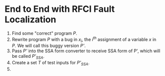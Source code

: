 # End to End with RFCI Fault Localization

1. Find some "correct" program <i>P</i>.
2. Rewrite program <i>P</i> with a bug in <i>x<sub>i</sub></i>, the <i>i<sup>th</sup></i> assignment of a variable <i>x</i> in <i>P</i>. We will call this buggy version <i>P'</i>.
3. Pass <i>P'</i> into the SSA form converter to receive SSA form of P', which will be called <i>P'<sub>SSA</sub></i>.
4. Create a set <i>T</i> of test inputs for <i>P'<sub>SSA</sub></i>.
5.
